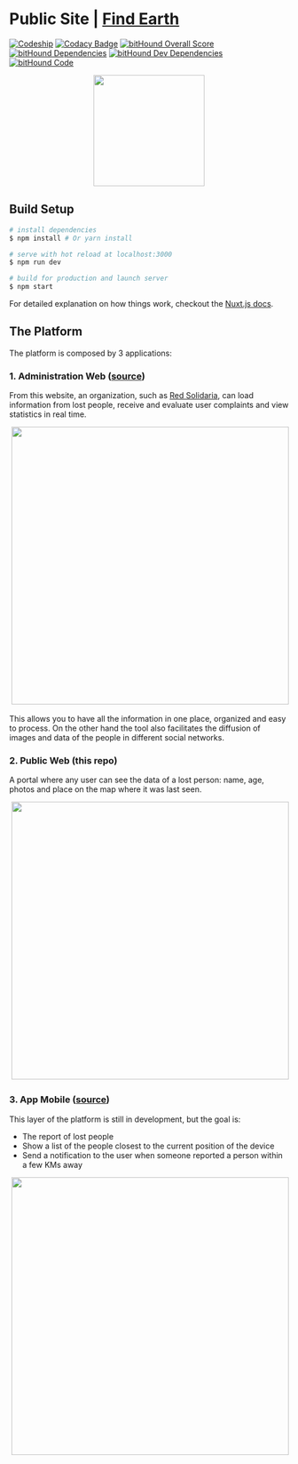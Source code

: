 # Public Site | [Find Earth](https://find.earth)

[![Codeship](https://img.shields.io/codeship/33c10310-d37c-0134-404f-16b6d884a97d/master.svg)]()
[![Codacy Badge](https://api.codacy.com/project/badge/Grade/67ca51a6336c4b23b3d731b8f345c48d)](https://www.codacy.com/app/FindEarth/web?utm_source=github.com&amp;utm_medium=referral&amp;utm_content=FindEarth/web&amp;utm_campaign=Badge_Grade)
[![bitHound Overall Score](https://www.bithound.io/github/FindEarth/web/badges/score.svg)](https://www.bithound.io/github/FindEarth/web)
[![bitHound Dependencies](https://www.bithound.io/github/FindEarth/web/badges/dependencies.svg)](https://www.bithound.io/github/FindEarth/web/master/dependencies/npm)
[![bitHound Dev Dependencies](https://www.bithound.io/github/FindEarth/web/badges/devDependencies.svg)](https://www.bithound.io/github/FindEarth/web/master/dependencies/npm)
[![bitHound Code](https://www.bithound.io/github/FindEarth/web/badges/code.svg)](https://www.bithound.io/github/FindEarth/web)

<p align="center">
  <img width="200px" src="https://cdn.rawgit.com/FindEarth/web/master/static/animated-logo.svg">
</p>

## Build Setup

``` bash
# install dependencies
$ npm install # Or yarn install

# serve with hot reload at localhost:3000
$ npm run dev

# build for production and launch server
$ npm start
```

For detailed explanation on how things work, checkout the [Nuxt.js docs](https://github.com/nuxt/nuxt.js).

## The Platform

The platform is composed by 3 applications:

### 1. Administration Web ([source](https://github.com/FindEarth/cms))

From this website, an organization, such as [Red Solidaria](http://redsolidaria.org.ar/), can load information from lost people, receive and evaluate user complaints and view statistics in real time.

<p align="center">
  <img width="500px" src="https://cdn-images-1.medium.com/max/1600/1*zQaAv0bNMJ3d6KJhoSR_vw.png">
</p>

This allows you to have all the information in one place, organized and easy to process. On the other hand the tool also facilitates the diffusion of images and data of the people in different social networks.

### 2. Public Web (this repo)

A portal where any user can see the data of a lost person: name, age, photos and place on the map where it was last seen.

<p align="center">
  <img width="500px" src="https://cdn-images-1.medium.com/max/1600/1*w3jv0K5C2RwCRscO6IFJzQ.png">
</p>

### 3. App Mobile ([source](https://github.com/FindEarth/app))

This layer of the platform is still in development, but the goal is:
- The report of lost people
- Show a list of the people closest to the current position of the device
- Send a notification to the user when someone reported a person within a few KMs away

<p align="center">
  <img width="500px" src="https://github.com/FindEarth/web/blob/develop/static/mobile-screen.png?raw=true">
</p>
